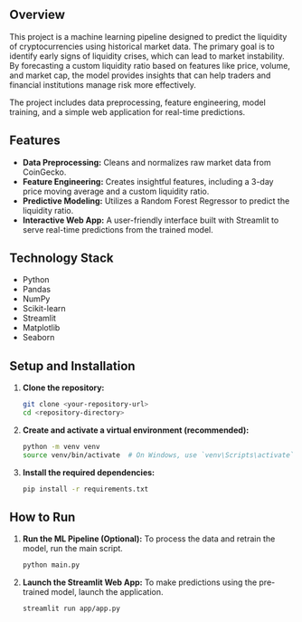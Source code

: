 ## Overview

This project is a machine learning pipeline designed to predict the liquidity of cryptocurrencies using historical market data. The primary goal is to identify early signs of liquidity crises, which can lead to market instability. By forecasting a custom liquidity ratio based on features like price, volume, and market cap, the model provides insights that can help traders and financial institutions manage risk more effectively.

The project includes data preprocessing, feature engineering, model training, and a simple web application for real-time predictions.

## Features

- **Data Preprocessing:** Cleans and normalizes raw market data from CoinGecko.
- **Feature Engineering:** Creates insightful features, including a 3-day price moving average and a custom liquidity ratio.
- **Predictive Modeling:** Utilizes a Random Forest Regressor to predict the liquidity ratio.
- **Interactive Web App:** A user-friendly interface built with Streamlit to serve real-time predictions from the trained model.

## Technology Stack

- Python
- Pandas
- NumPy
- Scikit-learn
- Streamlit
- Matplotlib
- Seaborn


## Setup and Installation

1.  **Clone the repository:**
    ```bash
    git clone <your-repository-url>
    cd <repository-directory>
    ```

2.  **Create and activate a virtual environment (recommended):**
    ```bash
    python -m venv venv
    source venv/bin/activate  # On Windows, use `venv\Scripts\activate`
    ```

3.  **Install the required dependencies:**
    ```bash
    pip install -r requirements.txt
    ```

## How to Run

1.  **Run the ML Pipeline (Optional):**
    To process the data and retrain the model, run the main script.
    ```bash
    python main.py
    ```

2.  **Launch the Streamlit Web App:**
    To make predictions using the pre-trained model, launch the application.
    ```bash
    streamlit run app/app.py
    ```
   
